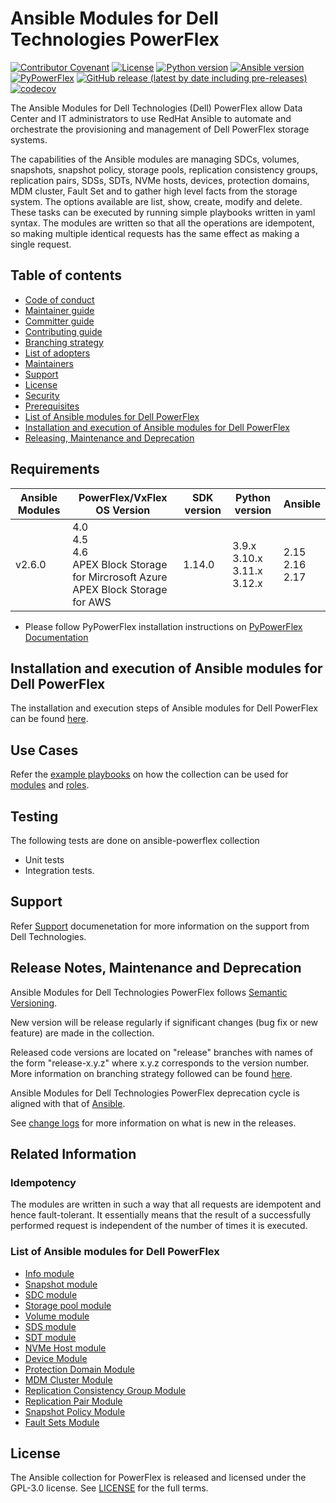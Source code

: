 # Ansible Modules for Dell Technologies PowerFlex

[![Contributor Covenant](https://img.shields.io/badge/Contributor%20Covenant-v2.0%20adopted-ff69b4.svg)](https://github.com/dell/ansible-powerflex/blob/main/docs/CODE_OF_CONDUCT.md)
[![License](https://img.shields.io/github/license/dell/ansible-powerflex)](https://github.com/dell/ansible-powerflex/blob/main/LICENSE)
[![Python version](https://img.shields.io/badge/python-3.9.6+-blue.svg)](https://www.python.org/downloads/)
[![Ansible version](https://img.shields.io/badge/ansible-2.15.6+-blue.svg)](https://pypi.org/project/ansible/)
[![PyPowerFlex](https://img.shields.io/github/v/release/dell/python-powerflex?include_prereleases&label=PyPowerFlex&style=flat-square)](https://github.com/dell/python-powerflex/releases)
[![GitHub release (latest by date including pre-releases)](https://img.shields.io/github/v/release/dell/ansible-powerflex?include_prereleases&label=latest&style=flat-square)](https://github.com/dell/ansible-powerflex/releases)
[![codecov](https://codecov.io/gh/dell/ansible-powerflex/branch/main/graph/badge.svg)](https://app.codecov.io/gh/dell/ansible-powerflex)

The Ansible Modules for Dell Technologies (Dell) PowerFlex allow Data Center and IT administrators to use RedHat Ansible to automate and orchestrate the provisioning and management of Dell PowerFlex storage systems.

The capabilities of the Ansible modules are managing SDCs, volumes, snapshots, snapshot policy, storage pools, replication consistency groups, replication pairs, SDSs, SDTs, NVMe hosts, devices, protection domains, MDM cluster, Fault Set and to gather high level facts from the storage system. The options available are list, show, create, modify and delete. These tasks can be executed by running simple playbooks written in yaml syntax. The modules are written so that all the operations are idempotent, so making multiple identical requests has the same effect as making a single request.

## Table of contents

* [Code of conduct](https://github.com/dell/ansible-powerflex/blob/main/docs/CODE_OF_CONDUCT.md)
* [Maintainer guide](https://github.com/dell/ansible-powerflex/blob/main/docs/MAINTAINER_GUIDE.md)
* [Committer guide](https://github.com/dell/ansible-powerflex/blob/main/docs/COMMITTER_GUIDE.md)
* [Contributing guide](https://github.com/dell/ansible-powerflex/blob/main/docs/CONTRIBUTING.md)
* [Branching strategy](https://github.com/dell/ansible-powerflex/blob/main/docs/BRANCHING.md)
* [List of adopters](https://github.com/dell/ansible-powerflex/blob/main/docs/ADOPTERS.md)
* [Maintainers](https://github.com/dell/ansible-powerflex/blob/main/docs/MAINTAINERS.md)
* [Support](https://github.com/dell/ansible-powerflex/blob/main/docs/SUPPORT.md)
* [License](#license)
* [Security](https://github.com/dell/ansible-powerflex/blob/main/docs/SECURITY.md)
* [Prerequisites](#prerequisites)
* [List of Ansible modules for Dell PowerFlex](#list-of-ansible-modules-for-dell-powerflex)
* [Installation and execution of Ansible modules for Dell PowerFlex](#installation-and-execution-of-ansible-modules-for-dell-powerflex)
* [Releasing, Maintenance and Deprecation](#releasing-maintenance-and-deprecation)



## Requirements

| **Ansible Modules** | **PowerFlex/VxFlex OS Version** | **SDK version** | **Python version** | **Ansible**              |
|---------------------|-----------------------|-------|--------------------|--------------------------|
| v2.6.0 |4.0 <br> 4.5 <br> 4.6 <br> APEX Block Storage for Mircrosoft Azure <br> APEX Block Storage for AWS | 1.14.0 | 3.9.x <br> 3.10.x <br> 3.11.x <br> 3.12.x | 2.15 <br> 2.16 <br> 2.17 |

  * Please follow PyPowerFlex installation instructions on [PyPowerFlex Documentation](https://github.com/dell/python-powerflex)

## Installation and execution of Ansible modules for Dell PowerFlex
The installation and execution steps of Ansible modules for Dell PowerFlex can be found [here](https://github.com/dell/ansible-powerflex/blob/main/docs/INSTALLATION.md).

## Use Cases
Refer the [example playbooks](https://github.com/dell/ansible-powerflex/tree/main/playbooks) on how the collection can be used for [modules](https://github.com/dell/ansible-powerflex/tree/main/playbooks/modules) and [roles](https://github.com/dell/ansible-powerflex/tree/main/playbooks/roles). 

## Testing
The following tests are done on ansible-powerflex collection
- Unit tests
- Integration tests.

## Support
Refer [Support](https://github.com/dell/ansible-powerflex/blob/main/docs/SUPPORT.md) documenetation for more information on the support from Dell Technologies.

## Release Notes, Maintenance and Deprecation
Ansible Modules for Dell Technologies PowerFlex follows [Semantic Versioning](https://semver.org/).

New version will be release regularly if significant changes (bug fix or new feature) are made in the collection.

Released code versions are located on "release" branches with names of the form "release-x.y.z" where x.y.z corresponds to the version number. More information on branching strategy followed can be found [here](https://github.com/dell/ansible-powerflex/blob/main/docs/BRANCHING.md).

Ansible Modules for Dell Technologies PowerFlex deprecation cycle is aligned with that of [Ansible](https://docs.ansible.com/ansible/latest/dev_guide/module_lifecycle.html).

See [change logs](https://github.com/dell/ansible-powerflex/blob/main/CHANGELOG.rst) for more information on what is new in the releases.

## Related Information

### Idempotency
The modules are written in such a way that all requests are idempotent and hence fault-tolerant. It essentially means that the result of a successfully performed request is independent of the number of times it is executed.

### List of Ansible modules for Dell PowerFlex
  * [Info module](https://github.com/dell/ansible-powerflex/blob/main/docs/modules/info.rst)
  * [Snapshot module](https://github.com/dell/ansible-powerflex/blob/main/docs/modules/snapshot.rst)
  * [SDC module](https://github.com/dell/ansible-powerflex/blob/main/docs/modules/sdc.rst)
  * [Storage pool module](https://github.com/dell/ansible-powerflex/blob/main/docs/modules/storagepool.rst)
  * [Volume module](https://github.com/dell/ansible-powerflex/blob/main/docs/modules/volume.rst)
  * [SDS module](https://github.com/dell/ansible-powerflex/blob/main/docs/modules/sds.rst)
  * [SDT module](https://github.com/dell/ansible-powerflex/blob/main/docs/modules/sdt.rst)
  * [NVMe Host module](https://github.com/dell/ansible-powerflex/blob/main/docs/modules/nvme_host.rst)
  * [Device Module](https://github.com/dell/ansible-powerflex/blob/main/docs/modules/device.rst)
  * [Protection Domain Module](https://github.com/dell/ansible-powerflex/blob/main/docs/modules/protection_domain.rst)
  * [MDM Cluster Module](https://github.com/dell/ansible-powerflex/blob/main/docs/modules/mdm_cluster.rst)
  * [Replication Consistency Group Module](https://github.com/dell/ansible-powerflex/blob/main/docs/modules/replication_consistency_group.rst)
  * [Replication Pair Module](https://github.com/dell/ansible-powerflex/blob/main/docs/modules/replication_pair.rst)
  * [Snapshot Policy Module](https://github.com/dell/ansible-powerflex/blob/main/docs/modules/snapshot_policy.rst)
  * [Fault Sets Module](https://github.com/dell/ansible-powerflex/blob/main/docs/modules/fault_set.rst)


## License
The Ansible collection for PowerFlex is released and licensed under the GPL-3.0 license. See [LICENSE](https://github.com/dell/ansible-powerflex/blob/main/LICENSE) for the full terms.